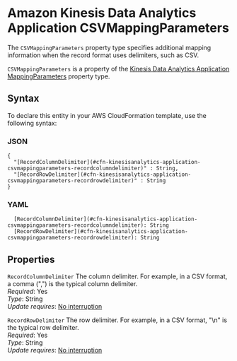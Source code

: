# Amazon Kinesis Data Analytics Application CSVMappingParameters<a name="aws-properties-kinesisanalytics-application-csvmappingparameters"></a>

The `CSVMappingParameters` property type specifies additional mapping information when the record format uses delimiters, such as CSV\. 

 `CSVMappingParameters` is a property of the [Kinesis Data Analytics Application MappingParameters](aws-properties-kinesisanalytics-application-mappingparameters.md) property type\. 

## Syntax<a name="aws-properties-kinesisanalytics-application-csvmappingparameters-syntax"></a>

To declare this entity in your AWS CloudFormation template, use the following syntax:

### JSON<a name="aws-properties-kinesisanalytics-application-csvmappingparameters-syntax.json"></a>

```
{
  "[RecordColumnDelimiter](#cfn-kinesisanalytics-application-csvmappingparameters-recordcolumndelimiter)" : String,
  "[RecordRowDelimiter](#cfn-kinesisanalytics-application-csvmappingparameters-recordrowdelimiter)" : String
}
```

### YAML<a name="aws-properties-kinesisanalytics-application-csvmappingparameters-syntax.yaml"></a>

```
  [RecordColumnDelimiter](#cfn-kinesisanalytics-application-csvmappingparameters-recordcolumndelimiter): String
  [RecordRowDelimiter](#cfn-kinesisanalytics-application-csvmappingparameters-recordrowdelimiter): String
```

## Properties<a name="aws-properties-kinesisanalytics-application-csvmappingparameters-properties"></a>

`RecordColumnDelimiter`  <a name="cfn-kinesisanalytics-application-csvmappingparameters-recordcolumndelimiter"></a>
The column delimiter\. For example, in a CSV format, a comma \(","\) is the typical column delimiter\.   
 *Required*: Yes  
 *Type*: String  
 *Update requires*: [No interruption](using-cfn-updating-stacks-update-behaviors.md#update-no-interrupt) 

`RecordRowDelimiter`  <a name="cfn-kinesisanalytics-application-csvmappingparameters-recordrowdelimiter"></a>
The row delimiter\. For example, in a CSV format, "\\n" is the typical row delimiter\.   
 *Required*: Yes  
 *Type*: String  
 *Update requires*: [No interruption](using-cfn-updating-stacks-update-behaviors.md#update-no-interrupt) 